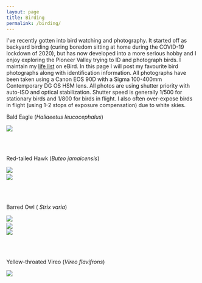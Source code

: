 ```yaml
---
layout: page
title: Birding
permalink: /birding/
---
```


I've recently gotten into bird watching and photography. It started off as backyard birding (curing boredom sitting at home during the COVID-19 lockdown of 2020), but has now developed into a more serious hobby and I enjoy exploring the Pioneer Valley trying to ID and photograph birds. I maintain my [life list](https://ebird.org/profile/MTgwMDY0OQ/world) on eBird. In this page I will post my favourite bird photographs along with identification information. All photographs have been taken using a Canon EOS 90D with a Sigma 100-400mm Contemporary DG OS HSM lens. All photos are using shutter priority with auto-ISO and optical stabilization. Shutter speed is generally 1/500 for stationary birds and 1/800 for birds in flight. I also often over-expose birds in flight (using 1-2 stops of exposure compensation) due to white skies.

<p style="text-align: center;">

<p>Bald Eagle (<i>Haliaeetus leucocephalus</i>)</p>
<img src="{{ site.url }}/assets/birding/bald_eagle.jpg" />

<br /><br />

<p>Red-tailed Hawk (<i>Buteo jamaicensis</i>)</p>
<div class="image123">
<div class="imgContainer" style="width: 48%;">
<img src="{{ site.url }}/assets/birding/red_tail_1.JPG"  />
</div>
<div class="imgContainer" style="width: 2.57%;">
</div>
<div class="imgContainer" style="width: 48%;">
<img src="{{ site.url }}/assets/birding/red_tail_2.JPG"  />
</div>
</div>

<br /><br />

<p>Barred Owl (<i>	Strix varia</i>)</p>
<div class="image123">
<div class="imgContainer" style="width: 48%;">
<img src="{{ site.url }}/assets/birding/barred_owl_1.JPG" />
</div>
<div class="imgContainer" style="width: 2.57%;">
</div>
<div class="imgContainer" style="width: 48%;">
<img src="{{ site.url }}/assets/birding/barred_owl_3.JPG" />
</div>
</div>

<div class="imgContainer">
<img src="{{ site.url }}/assets/birding/barred_owl_2.JPG" />
</div>

<br /><br />

<p>Yellow-throated Vireo (<i>Vireo flavifrons</i>)</p>
<img src="{{ site.url }}/assets/birding/yellow_throat_vireo.JPG" />

</p>
<style>
.imgContainer{
    display:inline-block;
}
</style>